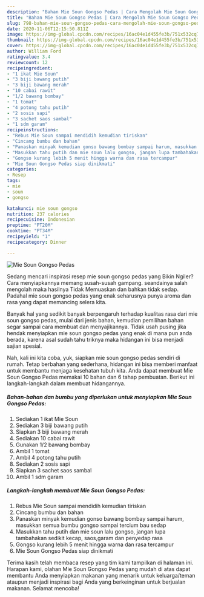 ```yaml
---
description: "Bahan Mie Soun Gongso Pedas | Cara Mengolah Mie Soun Gongso Pedas Yang Mudah Dan Praktis"
title: "Bahan Mie Soun Gongso Pedas | Cara Mengolah Mie Soun Gongso Pedas Yang Mudah Dan Praktis"
slug: 798-bahan-mie-soun-gongso-pedas-cara-mengolah-mie-soun-gongso-pedas-yang-mudah-dan-praktis
date: 2020-11-06T12:15:50.811Z
image: https://img-global.cpcdn.com/recipes/16ac04e1d455fe3b/751x532cq70/mie-soun-gongso-pedas-foto-resep-utama.jpg
thumbnail: https://img-global.cpcdn.com/recipes/16ac04e1d455fe3b/751x532cq70/mie-soun-gongso-pedas-foto-resep-utama.jpg
cover: https://img-global.cpcdn.com/recipes/16ac04e1d455fe3b/751x532cq70/mie-soun-gongso-pedas-foto-resep-utama.jpg
author: William Ford
ratingvalue: 3.4
reviewcount: 12
recipeingredient:
- "1 ikat Mie Soun"
- "3 biji bawang putih"
- "3 biji bawang merah"
- "10 cabai rawit"
- "1/2 bawang bombay"
- "1 tomat"
- "4 potong tahu putih"
- "2 sosis sapi"
- "3 sachet saos sambal"
- "1 sdm garam"
recipeinstructions:
- "Rebus Mie Soun sampai mendidih kemudian tiriskan"
- "Cincang bumbu dan bahan"
- "Panaskan minyak kemudian gonso bawang bombay sampai harum, masukkan semua bumbu gongso sampai tercium bau sedap"
- "Masukkan tahu putih dan mie soun lalu gongso, jangan lupa tambahakan sedikit kecap, saos,garam dan penyedap rasa"
- "Gongso kurang lebih 5 menit hingga warna dan rasa tercampur"
- "Mie Soun Gongso Pedas siap dinikmati"
categories:
- Resep
tags:
- mie
- soun
- gongso

katakunci: mie soun gongso 
nutrition: 237 calories
recipecuisine: Indonesian
preptime: "PT20M"
cooktime: "PT34M"
recipeyield: "1"
recipecategory: Dinner

---
```



![Mie Soun Gongso Pedas](https://img-global.cpcdn.com/recipes/16ac04e1d455fe3b/751x532cq70/mie-soun-gongso-pedas-foto-resep-utama.jpg)

Sedang mencari inspirasi resep mie soun gongso pedas yang Bikin Ngiler? Cara menyiapkannya memang susah-susah gampang. seandainya salah mengolah maka hasilnya Tidak Memuaskan dan bahkan tidak sedap. Padahal mie soun gongso pedas yang enak seharusnya punya aroma dan rasa yang dapat memancing selera kita.



Banyak hal yang sedikit banyak berpengaruh terhadap kualitas rasa dari mie soun gongso pedas, mulai dari jenis bahan, kemudian pemilihan bahan segar sampai cara membuat dan menyajikannya. Tidak usah pusing jika hendak menyiapkan mie soun gongso pedas yang enak di mana pun anda berada, karena asal sudah tahu triknya maka hidangan ini bisa menjadi sajian spesial.


Nah, kali ini kita coba, yuk, siapkan mie soun gongso pedas sendiri di rumah. Tetap berbahan yang sederhana, hidangan ini bisa memberi manfaat untuk membantu menjaga kesehatan tubuh kita. Anda dapat membuat Mie Soun Gongso Pedas memakai 10 bahan dan 6 tahap pembuatan. Berikut ini langkah-langkah dalam membuat hidangannya.

<!--inarticleads1-->

##### Bahan-bahan dan bumbu yang diperlukan untuk menyiapkan Mie Soun Gongso Pedas:

1. Sediakan 1 ikat Mie Soun
1. Sediakan 3 biji bawang putih
1. Siapkan 3 biji bawang merah
1. Sediakan 10 cabai rawit
1. Gunakan 1/2 bawang bombay
1. Ambil 1 tomat
1. Ambil 4 potong tahu putih
1. Sediakan 2 sosis sapi
1. Siapkan 3 sachet saos sambal
1. Ambil 1 sdm garam




<!--inarticleads2-->

##### Langkah-langkah membuat Mie Soun Gongso Pedas:

1. Rebus Mie Soun sampai mendidih kemudian tiriskan
1. Cincang bumbu dan bahan
1. Panaskan minyak kemudian gonso bawang bombay sampai harum, masukkan semua bumbu gongso sampai tercium bau sedap
1. Masukkan tahu putih dan mie soun lalu gongso, jangan lupa tambahakan sedikit kecap, saos,garam dan penyedap rasa
1. Gongso kurang lebih 5 menit hingga warna dan rasa tercampur
1. Mie Soun Gongso Pedas siap dinikmati




Terima kasih telah membaca resep yang tim kami tampilkan di halaman ini. Harapan kami, olahan Mie Soun Gongso Pedas yang mudah di atas dapat membantu Anda menyiapkan makanan yang menarik untuk keluarga/teman ataupun menjadi inspirasi bagi Anda yang berkeinginan untuk berjualan makanan. Selamat mencoba!
